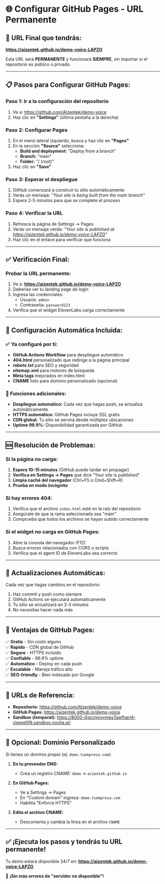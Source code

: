 # 🌐 Configurar GitHub Pages - URL Permanente

## 🎯 **URL Final que tendrás:**
**https://aizentek.github.io/demo-voice-LAPZO**

Esta URL será **PERMANENTE** y funcionará **SIEMPRE**, sin importar si el repositorio es público o privado.

---

## 📋 **Pasos para Configurar GitHub Pages:**

### **Paso 1: Ir a la configuración del repositorio**
1. Ve a: https://github.com/AIzentek/demo-voice
2. Haz clic en **"Settings"** (última pestaña a la derecha)

### **Paso 2: Configurar Pages**
1. En el menú lateral izquierdo, busca y haz clic en **"Pages"**
2. En la sección **"Source"** selecciona:
   - **Build and deployment:** "Deploy from a branch"
   - **Branch:** "main" 
   - **Folder:** "/ (root)"
3. Haz clic en **"Save"**

### **Paso 3: Esperar el despliegue**
1. GitHub comenzará a construir tu sitio automáticamente
2. Verás un mensaje: *"Your site is being built from the main branch"*
3. Espera 2-5 minutos para que se complete el proceso

### **Paso 4: Verificar la URL**
1. Refresca la página de Settings → Pages
2. Verás un mensaje verde: *"Your site is published at https://aizentek.github.io/demo-voice-LAPZO"*
3. Haz clic en el enlace para verificar que funciona

---

## ✅ **Verificación Final:**

### **Probar la URL permanente:**
1. Ve a: **https://aizentek.github.io/demo-voice-LAPZO**
2. Deberías ver tu landing page de login
3. Ingresa las credenciales:
   - Usuario: `admin`
   - Contraseña: `password123`
4. Verifica que el widget ElevenLabs carga correctamente

---

## 🔧 **Configuración Automática Incluida:**

### **✅ Ya configuré por ti:**
- **GitHub Actions Workflow** para despliegue automático
- **404.html** personalizado que redirige a la página principal
- **robots.txt** para SEO y seguridad
- **sitemap.xml** para motores de búsqueda
- **Meta tags** mejorados en index.html
- **CNAME** listo para dominio personalizado (opcional)

### **🚀 Funciones adicionales:**
- **Despliegue automático:** Cada vez que hagas push, se actualiza automáticamente
- **HTTPS automático:** GitHub Pages incluye SSL gratis
- **CDN global:** Tu sitio se servirá desde múltiples ubicaciones
- **Uptime 99.9%:** Disponibilidad garantizada por GitHub

---

## 🆘 **Resolución de Problemas:**

### **Si la página no carga:**
1. **Espera 10-15 minutos** (GitHub puede tardar en propagar)
2. **Verifica en Settings → Pages** que dice "Your site is published"
3. **Limpia caché del navegador** (Ctrl+F5 o Cmd+Shift+R)
4. **Prueba en modo incógnito**

### **Si hay errores 404:**
1. Verifica que el archivo `index.html` esté en la raíz del repositorio
2. Asegúrate de que la rama seleccionada sea "main"
3. Comprueba que todos los archivos se hayan subido correctamente

### **Si el widget no carga en GitHub Pages:**
1. Abre la consola del navegador (F12)
2. Busca errores relacionados con CORS o scripts
3. Verifica que el agent ID de ElevenLabs sea correcto

---

## 🔄 **Actualizaciones Automáticas:**

Cada vez que hagas cambios en el repositorio:
1. Haz commit y push como siempre
2. GitHub Actions se ejecutará automáticamente
3. Tu sitio se actualizará en 2-3 minutos
4. No necesitas hacer nada más

---

## 🌟 **Ventajas de GitHub Pages:**

✅ **Gratis** - Sin costo alguno  
✅ **Rápido** - CDN global de GitHub  
✅ **Seguro** - HTTPS incluido  
✅ **Confiable** - 99.9% uptime  
✅ **Automático** - Deploy en cada push  
✅ **Escalable** - Maneja tráfico alto  
✅ **SEO-friendly** - Bien indexado por Google  

---

## 🎯 **URLs de Referencia:**

- **Repositorio:** https://github.com/AIzentek/demo-voice
- **GitHub Pages:** https://aizentek.github.io/demo-voice
- **Sandbox (temporal):** https://8000-i5gcmjnyymes7awfhari4-cbeee0f9.sandbox.novita.ai/

---

## 🔮 **Opcional: Dominio Personalizado**

Si tienes un dominio propio (ej: `demo.tuempresa.com`):

1. **En tu proveedor DNS:**
   - Crea un registro CNAME: `demo` → `aizentek.github.io`

2. **En GitHub Pages:**
   - Ve a Settings → Pages
   - En "Custom domain" ingresa: `demo.tuempresa.com`
   - Habilita "Enforce HTTPS"

3. **Edita el archivo CNAME:**
   - Descomenta y cambia la línea en el archivo `CNAME`

---

## ✅ **¡Ejecuta los pasos y tendrás tu URL permanente!**

Tu demo estará disponible 24/7 en: **https://aizentek.github.io/demo-voice-LAPZO**

🎉 **¡Sin más errores de "servidor no disponible"!**